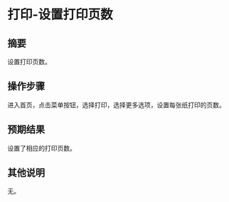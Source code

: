 # 打印-设置打印页数

## 摘要

设置打印页数。

## 操作步骤

进入首页，点击菜单按钮，选择打印，选择更多选项，设置每张纸打印的页数。

## 预期结果

设置了相应的打印页数。

## 其他说明

无。
